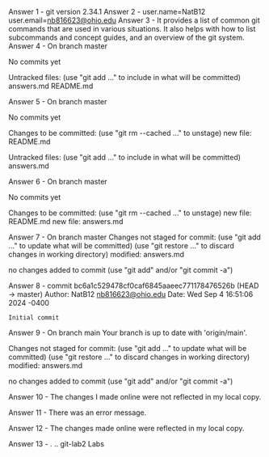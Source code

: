 Answer 1 - 
git version 2.34.1
Answer 2 - 
user.name=NatB12
user.email=nb816623@ohio.edu
Answer 3 -
It provides a list of common git commands that are used in various situations. It also helps with how to list subcommands and concept guides, and an overview of the git system.
Answer 4 -
On branch master

No commits yet

Untracked files:
  (use "git add <file>..." to include in what will be committed)
        answers.md
        README.md

Answer 5 -
On branch master

No commits yet

Changes to be committed:
  (use "git rm --cached <file>..." to unstage)
        new file:   README.md

Untracked files:
  (use "git add <file>..." to include in what will be committed)
        answers.md

Answer 6 -
On branch master

No commits yet

Changes to be committed:
  (use "git rm --cached <file>..." to unstage)
        new file:   README.md
        new file:   answers.md

Answer 7 -
On branch master
Changes not staged for commit:
  (use "git add <file>..." to update what will be committed)
  (use "git restore <file>..." to discard changes in working directory)
        modified:   answers.md

no changes added to commit (use "git add" and/or "git commit -a")

Answer 8 - 
commit bc6a1c529478cf0caf6845aaeec771178476526b (HEAD -> master)
Author: NatB12 <nb816623@ohio.edu>
Date:   Wed Sep 4 16:51:06 2024 -0400

    Initial commit

Answer 9 -
On branch main
Your branch is up to date with 'origin/main'.

Changes not staged for commit:
  (use "git add <file>..." to update what will be committed)
  (use "git restore <file>..." to discard changes in working directory)
        modified:   answers.md

no changes added to commit (use "git add" and/or "git commit -a")

Answer 10 -
The changes I made online were not reflected in my local copy.

Answer 11 -
There was an error message.

Answer 12 -
The changes made online were reflected in my local copy.

Answer 13 -
.  ..  git-lab2  Labs